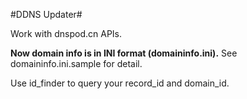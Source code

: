 #DDNS Updater#

Work with dnspod.cn APIs. 

**Now domain info is in INI format (domaininfo.ini).** See domaininfo.ini.sample for detail.


Use id\_finder to query your record\_id and domain\_id.
